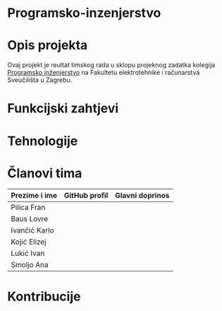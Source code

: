# Programsko-inzenjerstvo
# Opis projekta
Ovaj projekt je reultat timskog rada u sklopu projeknog zadatka kolegija [Programsko inženjerstvo](https://www.fer.unizg.hr/predmet/proinz) na Fakultetu elektrotehnike i računarstva Sveučilišta u Zagrebu.
# Funkcijski zahtjevi
# Tehnologije
# Članovi tima
| Prezime i ime | GitHub profil | Glavni doprinos |
|----------------|---------------|-----------------|
| Pilica Fran |  |  |
| Baus Lovre |  |  |
| Ivančić Karlo |  |  |
| Kojić Elizej |  |  |
| Lukić Ivan |  |  |
| Smoljo Ana |  |  |
# Kontribucije
